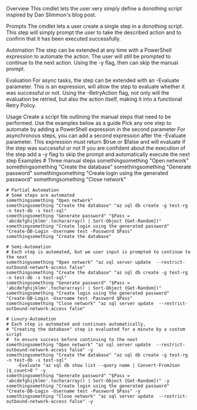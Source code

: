 Overview
This cmdlet lets the user very simply define a donothing script inspired by Dan Slimmon's blog post.

Prompts
The cmdlet lets a user create a single step in a donothing script. This step will simply prompt the user to take the described action and to confirm that it has been executed successfully.

Automation
The step can be extended at any time with a PowerShell expression to automate the action. The user will still be prompted to continue to the next action. Using the -y flag, then can skip the manual prompt.

Evaluation
For async tasks, the step can be extended with an -Evaluate parameter. This is an expression, will allow the step to evaluate whether it was successful or not. Using the -RetryAction flag, not only will the evaluation be retried, but also the action itself, making it into a functional Retry Policy.

Usage
Create a script file outlining the manual steps that need to be performed. Use the examples below as a guide
Pick any one step to automate by adding a PowerShell expression in the second parameter
For asynchronous steps, you can add a second expression after the -Evaluate parameter. This expression must return $true or $false and will evaluate if the step was successful or not
If you are confident about the execution of the step add a -y flag to skip the prompt and automatically execute the next step
Examples
    # Three manual steps
    somethingsomething "Open network"
    somethingsomething "Create the database"
    somethingsomething "Generate password"
    somethingsomething "Create login using the generated password"
    somethingsomething "Close network"


    # Partial Automation
    # Some steps are automated
    somethingsomething "Open network"
    somethingsomething "Create the database" "az sql db create -g test-rg -n test-db -s test-sql"
    somethingsomething "Generate password" "$Pass = 'abcdefghijklmn'.tochararray() | Sort-Object {Get-Random})"
    somethingsomething "Create login using the generated password" "Create-DB-Login -Username test -Password $Pass"
    somethingsomething "Create the database"

    # Semi-Automation
    # Each step is automated, but we user input is prompted to continue to the next
    somethingsomething "Open network" "az sql server update  --restrict-outbound-network-access false" 
    somethingsomething "Create the database" "az sql db create -g test-rg -n test-db -s test-sql" 
    somethingsomething "Generate password" "$Pass = 'abcdefghijklmn'.tochararray() | Sort-Object {Get-Random})"
    somethingsomething "Create login using the generated password" "Create-DB-Login -Username test -Password $Pass"
    somethingsomething "Close network" "az sql server update  --restrict-outbound-network-access false"
    
    # Luxury-Automation
    # Each step is automated and continues automatically,
    # "Creating the database" step is evaluated for a minute by a custom script
    #  to ensure success before continuing to the next
    somethingsomething "Open network" "az sql server update  --restrict-outbound-network-access false" -y
    somethingsomething "Create the database" "az sql db create -g test-rg -n test-db -s test-sql" `
        -Evaluate "az sql db show list --query name | Convert-FromJson |$_count>0 " -y
    somethingsomething "Generate password" "$Pass = 'abcdefghijklmn'.tochararray() | Sort-Object {Get-Random})" -y
    somethingsomething "Create login using the generated password" "Create-DB-Login -Username test -Password $Pass" -y
    somethingsomething "Close network" "az sql server update  --restrict-outbound-network-access false" -y
